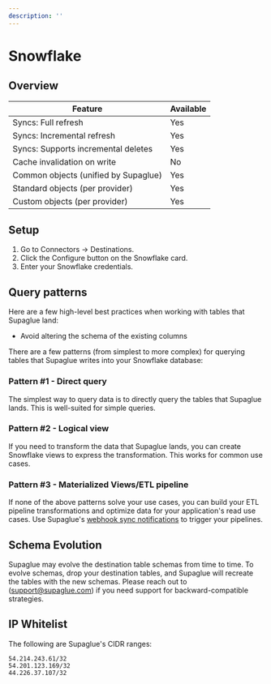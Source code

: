 ```yaml
---
description: ''
---
```


# Snowflake

## Overview

| Feature                              | Available |
| ------------------------------------ | --------- |
| Syncs: Full refresh                  | Yes       |
| Syncs: Incremental refresh           | Yes       |
| Syncs: Supports incremental deletes  | Yes       |
| Cache invalidation on write          | No        |
| Common objects (unified by Supaglue) | Yes       |
| Standard objects (per provider)      | Yes       |
| Custom objects (per provider)        | Yes       |

## Setup

1. Go to Connectors -> Destinations.
2. Click the Configure button on the Snowflake card.
3. Enter your Snowflake credentials.

## Query patterns

Here are a few high-level best practices when working with tables that Supaglue land:

- Avoid altering the schema of the existing columns

There are a few patterns (from simplest to more complex) for querying tables that Supaglue writes into your Snowflake database:

### Pattern #1 - Direct query

The simplest way to query data is to directly query the tables that Supaglue lands. This is well-suited for simple queries.

### Pattern #2 - Logical view

If you need to transform the data that Supaglue lands, you can create Snowflake views to express the transformation. This works for common use cases.

### Pattern #3 - Materialized Views/ETL pipeline

If none of the above patterns solve your use cases, you can build your ETL pipeline transformations and optimize data for your application's read use cases. Use Supaglue's [webhook sync notifications](../api/v2/mgmt/sync-complete) to trigger your pipelines.

## Schema Evolution

Supaglue may evolve the destination table schemas from time to time. To evolve schemas, drop your destination tables, and Supaglue will recreate the tables with the new schemas. Please reach out to ([support@supaglue.com](mailto:support@supaglue.com)) if you need support for backward-compatible strategies.

## IP Whitelist

The following are Supaglue's CIDR ranges:

```
54.214.243.61/32
54.201.123.169/32
44.226.37.107/32
```
